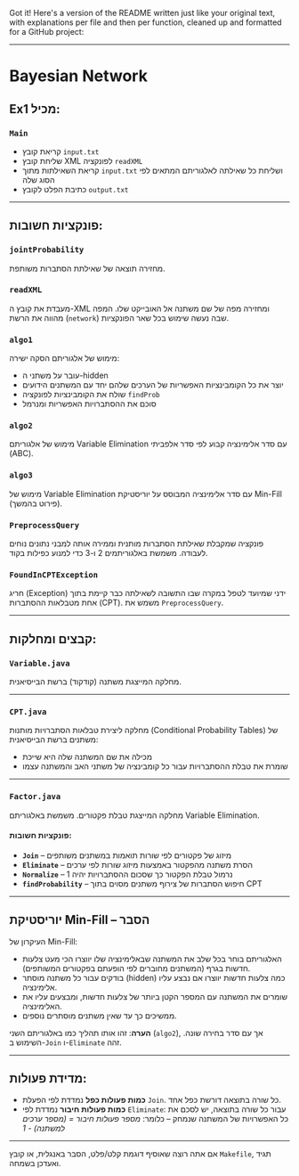 Got it! Here's a version of the README written just like your original text, with explanations per file and then per function, cleaned up and formatted for a GitHub project:

---

# Bayesian Network

## Ex1 מכיל:

### `Main`

* קריאת קובץ `input.txt`
* שליחת קובץ XML לפונקציה `readXML`
* קריאת השאילתות מתוך `input.txt` ושליחת כל שאילתה לאלגוריתם המתאים לפי הסוג שלה
* כתיבת הפלט לקובץ `output.txt`

---

## פונקציות חשובות:

### `jointProbability`

מחזירה תוצאה של שאילתת הסתברות משותפת.

### `readXML`

מעבדת את קובץ ה-XML ומחזירה מפה של שם משתנה אל האובייקט שלו. המפה מהווה את הרשת (`network`) שבה נעשה שימוש בכל שאר הפונקציות.

### `algo1`

מימוש של אלגוריתם הסקה ישירה:

* עובר על משתני ה-hidden
* יוצר את כל הקומבינציות האפשריות של הערכים שלהם יחד עם המשתנים הידועים
* שולח את הקומבינציות לפונקציה `findProb`
* סוכם את ההסתברויות האפשריות ומנרמל

### `algo2`

מימוש של אלגוריתם Variable Elimination עם סדר אלימינציה קבוע לפי סדר אלפביתי (ABC).

### `algo3`

מימוש של Variable Elimination עם סדר אלימינציה המבוסס על יוריסטיקת Min-Fill (פירוט בהמשך).

### `PreprocessQuery`

פונקציה שמקבלת שאילתת הסתברות מותנית וממירה אותה למבני נתונים נוחים לעבודה. משמשת באלגוריתמים 2 ו-3 כדי למנוע כפילות בקוד.

### `FoundInCPTException`

חריג (Exception) ידני שמיועד לטפל במקרה שבו התשובה לשאילתה כבר קיימת בתוך אחת מטבלאות ההסתברות (CPT). משמש את `PreprocessQuery`.

---

## קבצים ומחלקות:

### `Variable.java`

מחלקה המייצגת משתנה (קודקוד) ברשת הבייסיאנית.

---

### `CPT.java`

מחלקה ליצירת טבלאות הסתברויות מותנות (Conditional Probability Tables) של משתנים ברשת הבייסיאנית:

* מכילה את שם המשתנה שלה היא שייכת
* שומרת את טבלת ההסתברויות עבור כל קומבינציה של משתני האב והמשתנה עצמו

---

### `Factor.java`

מחלקה המייצגת טבלת פקטורים. משמשת באלגוריתם Variable Elimination.

#### פונקציות חשובות:

* **`Join`** – מיזוג של פקטורים לפי שורות תואמות במשתנים משותפים
* **`Eliminate`** – הסרת משתנה מהפקטור באמצעות מיזוג שורות לפי ערכים
* **`Normalize`** – נרמול טבלת הפקטור כך שסכום ההסתברויות יהיה 1
* **`findProbability`** – חיפוש הסתברות של צירוף משתנים מסוים בתוך CPT

---

## יוריסטיקת Min-Fill – הסבר

העיקרון של Min-Fill:

* האלגוריתם בוחר בכל שלב את המשתנה שבאלימינציה שלו יווצרו הכי מעט צלעות חדשות בגרף (המשתנים מחוברים לפי הופעתם בפקטורים המשותפים).
* בודקים עבור כל משתנה מוסתר (hidden) כמה צלעות חדשות יווצרו אם נבצע עליו אלימינציה.
* שומרים את המשתנה עם המספר הקטן ביותר של צלעות חדשות, ומבצעים עליו את האלימינציה.
* ממשיכים כך עד שאין משתנים מוסתרים נוספים.

**הערה**: זהו אותו תהליך כמו באלגוריתם השני (`algo2`), אך עם סדר בחירה שונה. השימוש ב-`Join` ו-`Eliminate` זהה.

---

## מדידת פעולות:

* **כמות פעולות כפל** נמדדת לפי הפעלת `Join`. כל שורה בתוצאה דורשת כפל אחד.
* **כמות פעולות חיבור** נמדדת לפי `Eliminate`:
  עבור כל שורה בתוצאה, יש לסכם את כל האפשרויות של המשתנה שנמחק – כלומר:
  *מספר פעולות חיבור = (מספר ערכים למשתנה) - 1*

---

אם אתה רוצה שאוסיף דוגמת קלט/פלט, הסבר באנגלית, או קובץ `Makefile`, תגיד ואעדכן בשמחה.
